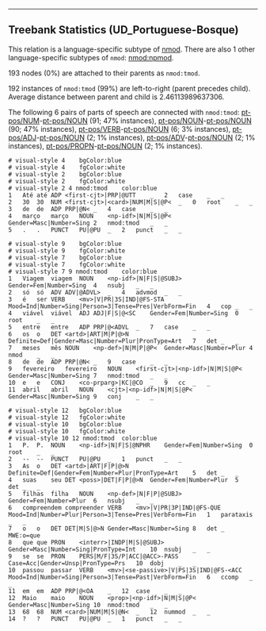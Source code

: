 

--------------------------------------------------------------------------------

## Treebank Statistics (UD_Portuguese-Bosque)

This relation is a language-specific subtype of [nmod]().
There are also 1 other language-specific subtypes of `nmod`: [nmod:npmod]().

193 nodes (0%) are attached to their parents as `nmod:tmod`.

192 instances of `nmod:tmod` (99%) are left-to-right (parent precedes child).
Average distance between parent and child is 2.46113989637306.

The following 6 pairs of parts of speech are connected with `nmod:tmod`: [pt-pos/NUM]()-[pt-pos/NOUN]() (91; 47% instances), [pt-pos/NOUN]()-[pt-pos/NOUN]() (90; 47% instances), [pt-pos/VERB]()-[pt-pos/NOUN]() (6; 3% instances), [pt-pos/ADJ]()-[pt-pos/NOUN]() (2; 1% instances), [pt-pos/ADV]()-[pt-pos/NOUN]() (2; 1% instances), [pt-pos/PROPN]()-[pt-pos/NOUN]() (2; 1% instances).


~~~ conllu
# visual-style 4	bgColor:blue
# visual-style 4	fgColor:white
# visual-style 2	bgColor:blue
# visual-style 2	fgColor:white
# visual-style 2 4 nmod:tmod	color:blue
1	Até	até	ADP	<first-cjt>|PRP|@UTT	_	2	case	_	_
2	30	30	NUM	<first-cjt>|<card>|NUM|M|S|@P<	_	0	root	_	_
3	de	de	ADP	PRP|@N<	_	4	case	_	_
4	março	março	NOUN	<np-idf>|N|M|S|@P<	Gender=Masc|Number=Sing	2	nmod:tmod	_	_
5	.	.	PUNCT	PU|@PU	_	2	punct	_	_

~~~


~~~ conllu
# visual-style 9	bgColor:blue
# visual-style 9	fgColor:white
# visual-style 7	bgColor:blue
# visual-style 7	fgColor:white
# visual-style 7 9 nmod:tmod	color:blue
1	Viagem	viagem	NOUN	<np-idf>|N|F|S|@SUBJ>	Gender=Fem|Number=Sing	4	nsubj	_	_
2	só	só	ADV	ADV|@ADVL>	_	4	advmod	_	_
3	é	ser	VERB	<mv>|V|PR|3S|IND|@FS-STA	Mood=Ind|Number=Sing|Person=3|Tense=Pres|VerbForm=Fin	4	cop	_	_
4	viável	viável	ADJ	ADJ|F|S|@<SC	Gender=Fem|Number=Sing	0	root	_	_
5	entre	entre	ADP	PRP|@<ADVL	_	7	case	_	_
6	os	o	DET	<artd>|ART|M|P|@>N	Definite=Def|Gender=Masc|Number=Plur|PronType=Art	7	det	_	_
7	meses	mês	NOUN	<np-def>|N|M|P|@P<	Gender=Masc|Number=Plur	4	nmod	_	_
8	de	de	ADP	PRP|@N<	_	9	case	_	_
9	fevereiro	fevereiro	NOUN	<first-cjt>|<np-idf>|N|M|S|@P<	Gender=Masc|Number=Sing	7	nmod:tmod	_	_
10	e	e	CONJ	<co-prparg>|KC|@CO	_	9	cc	_	_
11	abril	abril	NOUN	<cjt>|<np-idf>|N|M|S|@P<	Gender=Masc|Number=Sing	9	conj	_	_

~~~


~~~ conllu
# visual-style 12	bgColor:blue
# visual-style 12	fgColor:white
# visual-style 10	bgColor:blue
# visual-style 10	fgColor:white
# visual-style 10 12 nmod:tmod	color:blue
1	P.	P.	NOUN	<np-idf>|N|F|S|@NPHR	Gender=Fem|Number=Sing	0	root	_	_
2	--	--	PUNCT	PU|@PU	_	1	punct	_	_
3	As	o	DET	<artd>|ART|F|P|@>N	Definite=Def|Gender=Fem|Number=Plur|PronType=Art	5	det	_	_
4	suas	seu	DET	<poss>|DET|F|P|@>N	Gender=Fem|Number=Plur	5	det	_	_
5	filhas	filha	NOUN	<np-def>|N|F|P|@SUBJ>	Gender=Fem|Number=Plur	6	nsubj	_	_
6	compreendem	compreender	VERB	<mv>|V|PR|3P|IND|@FS-QUE	Mood=Ind|Number=Plur|Person=3|Tense=Pres|VerbForm=Fin	1	parataxis	_	_
7	o	o	DET	DET|M|S|@>N	Gender=Masc|Number=Sing	8	det	_	MWE:o=que
8	que	que	PRON	<interr>|INDP|M|S|@SUBJ>	Gender=Masc|Number=Sing|PronType=Int	10	nsubj	_	_
9	se	se	PRON	PERS|M/F|3S/P|ACC|@ACC>-PASS	Case=Acc|Gender=Unsp|PronType=Prs	10	dobj	_	_
10	passou	passar	VERB	<mv>|<se-passive>|V|PS|3S|IND|@FS-<ACC	Mood=Ind|Number=Sing|Person=3|Tense=Past|VerbForm=Fin	6	ccomp	_	_
11	em	em	ADP	PRP|@<OA	_	12	case	_	_
12	Maio	maio	NOUN	<prop>|<np-idf>|N|M|S|@P<	Gender=Masc|Number=Sing	10	nmod:tmod	_	_
13	68	68	NUM	<card>|NUM|M|S|@N<	_	12	nummod	_	_
14	?	?	PUNCT	PU|@PU	_	1	punct	_	_

~~~


